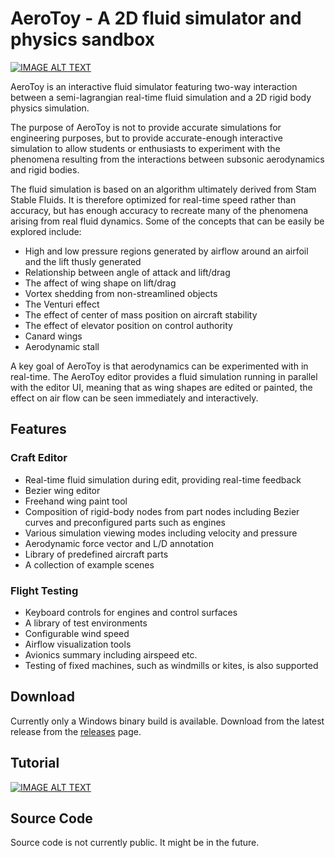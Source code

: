 # AeroToy - A 2D fluid simulator and physics sandbox

[![IMAGE ALT TEXT](https://andyborrell.github.io/aerotoy/aerotoy_0.1_thumbnail.jpg)](http://www.youtube.com/watch?v=3wV40Sn1hDY "AeroToy 0.1 beta Overview")



AeroToy is an interactive fluid simulator featuring two-way interaction between a semi-lagrangian real-time fluid simulation and a 2D rigid body physics simulation.

The purpose of AeroToy is not to provide accurate simulations for engineering purposes, but to provide accurate-enough interactive simulation to allow students or enthusiasts to experiment with the phenomena resulting from the interactions between subsonic aerodynamics and rigid bodies.

The fluid simulation is based on an algorithm ultimately derived from Stam Stable Fluids.  It is therefore optimized for real-time speed rather than accuracy, but has enough accuracy to recreate many of the phenomena arising from real fluid dynamics.  Some of the concepts that can be easily be explored include:

* High and low pressure regions generated by airflow around an airfoil and the lift thusly generated
* Relationship between angle of attack and lift/drag
* The affect of wing shape on lift/drag
* Vortex shedding from non-streamlined objects
* The Venturi effect
* The effect of center of mass position on aircraft stability
* The effect of elevator position on control authority
* Canard wings
* Aerodynamic stall


A key goal of AeroToy is that aerodynamics can be experimented with in real-time.  The AeroToy editor provides a fluid simulation running in parallel with the editor UI, meaning that as wing shapes are edited or painted, the effect on air flow can be seen immediately and interactively.

## Features
### Craft Editor
- Real-time fluid simulation during edit, providing real-time feedback
- Bezier wing editor
- Freehand wing paint tool
- Composition of rigid-body nodes from part nodes including Bezier curves and preconfigured parts such as engines
- Various simulation viewing modes including velocity and pressure
- Aerodynamic force vector and L/D annotation
- Library of predefined aircraft parts
- A collection of example scenes

### Flight Testing
- Keyboard controls for engines and control surfaces
- A library of test environments
- Configurable wind speed
- Airflow visualization tools
- Avionics summary including airspeed etc.
- Testing of fixed machines, such as windmills or kites, is also supported

## Download
Currently only a Windows binary build is available.   Download from the latest release from the [releases](https://github.com/andyborrell/AeroToy/releases) page.

## Tutorial
[![IMAGE ALT TEXT](https://andyborrell.github.io/aerotoy/aerotoy_0.1_tutorial_thumbnail.jpg)](http://www.youtube.com/watch?v=jSwZxcyRiAs "AeroToy 0.1 Tutorial")

## Source Code
Source code is not currently public. It might be in the future.
